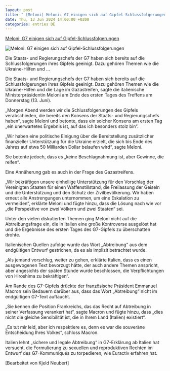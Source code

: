 ```yaml
---
layout: post
title: " [Meloni] Meloni: G7 einigen sich auf Gipfel-Schlussfolgerungen"
date: Thu, 13 Jun 2024 14:00:00 +0200
categories: entries DE
---
```

[Meloni: G7 einigen sich auf Gipfel-Schlussfolgerungen](https://www.euractiv.de/section/europa-kompakt/news/meloni-g7-einigt-sich-auf-gipfel-schlussfolgerungen/)

![Meloni: G7 einigen sich auf Gipfel-Schlussfolgerungen](https://www.euractiv.de/wp-content/uploads/sites/4/2024/06/12296283-800x450.jpg)

Die Staats- und Regierungschefs der G7 haben sich bereits auf die Schlussfolgerungen ihres Gipfels geeinigt. Dazu gehören Themen wie die Ukraine-Hilfen und ...

Die Staats- und Regierungschefs der G7 haben sich bereits auf die Schlussfolgerungen ihres Gipfels geeinigt. Dazu gehören Themen wie die Ukraine-Hilfen und die Lage im Gazastreifen, sagte die italienische Ministerpräsidentin Meloni am Ende des ersten Tages des Treffens am Donnerstag (13. Juni).

„Morgen Abend werden wir die Schlussfolgerungen des Gipfels verabschieden, die bereits den Konsens der Staats- und Regierungschefs haben“, sagte Meloni und betonte, dass ein solcher Konsens am ersten Tag „ein unerwartetes Ergebnis ist, auf das ich besonders stolz bin“.

„Wir haben eine politische Einigung über die Bereitstellung zusätzlicher finanzieller Unterstützung für die Ukraine erzielt, die sich bis Ende des Jahres auf etwa 50 Milliarden Dollar belaufen wird“, sagte Meloni.

Sie betonte jedoch, dass es „keine Beschlagnahmung ist, aber Gewinne, die reifen“.

Eine Annäherung gab es auch in der Frage des Gazastreifens.

„Wir bekräftigen unsere einhellige Unterstützung für den Vorschlag der Vereinigten Staaten für einen Waffenstillstand, die Freilassung der Geiseln und die Unterstützung und den Schutz der Zivilbevölkerung. Wir haben erneut alle Anstrengungen unternommen, um eine Eskalation zu vermeiden“, erklärte Meloni und fügte hinzu, dass die Lösung nach wie vor „die Perspektive von zwei Völkern und zwei Staaten“ sei.

Unter den vielen diskutierten Themen ging Meloni nicht auf die Abtreibungsfrage ein, die in Italien eine große Kontroverse ausgelöst hat und die Ergebnisse des ersten Tages des G7-Gipfels zu überschatten drohte.

Italienischen Quellen zufolge wurde das Wort „Abtreibung“ aus dem endgültigen Entwurf gestrichen, da es als implizit betrachtet wurde.

„Als jemand vorschlug, weiter zu gehen, erklärte Italien, dass es einen ausgewogenen Text bevorzugt hätte, der auch andere Themen anspricht, aber angesichts der späten Stunde wurde beschlossen, die Verpflichtungen von Hiroshima zu bekräftigen“.

Am Rande des G7-Gipfels drückte der französische Präsident Emmanuel Macron sein Bedauern darüber aus, dass das Wort „Abtreibung“ nicht im endgültigen G7-Text auftaucht.

„Sie kennen die Position Frankreichs, das das Recht auf Abtreibung in seiner Verfassung verankert hat“, sagte Macron und fügte hinzu, dass „dies nicht die gleiche Sensibilität ist, die in Ihrem Land (Italien) existiert“.

„Es tut mir leid, aber ich respektiere es, denn es war die souveräne Entscheidung Ihres Volkes“, schloss Macron.

Italien lehnt „sichere und legale Abtreibung“ in G7-Erklärung ab Italien hat versucht, die Formulierung zu sexuellen und reproduktiven Rechten im Entwurf des G7-Kommuniqués zu torpedieren, wie Euractiv erfahren hat.

[Bearbeitet von Kjeld Neubert]

